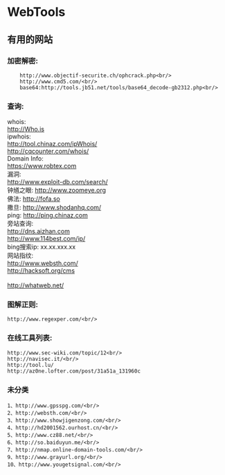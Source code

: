 WebTools
========

有用的网站
---------------------------------------------------------------------------

### 加密解密:<br/>
        http://www.objectif-securite.ch/ophcrack.php<br/>
        http://www.cmd5.com/<br/>
        base64:http://tools.jb51.net/tools/base64_decode-gb2312.php<br/>

### 查询:<br/>
whois:<br/>
    http://Who.is<br/>
    ipwhois:<br/>
    http://tool.chinaz.com/ipWhois/<br/>
    http://cqcounter.com/whois/<br/>
Domain Info:<br/>
    https://www.robtex.com<br/>
漏洞:<br/>
    http://www.exploit-db.com/search/<br/>
钟馗之眼:
    http://www.zoomeye.org<br/>
佛法:
    http://fofa.so<br/>
撒旦:
    http://www.shodanhq.com/<br/>
ping:
    http://ping.chinaz.com<br/>
旁站查询:<br/>
    http://dns.aizhan.com<br/>
    http://www.114best.com/ip/<br/>
bing搜索ip:
    xx.xx.xxx.xx<br/>
网站指纹:<br/>
    http://www.websth.com/<br/> 
    http://hacksoft.org/cms<br/>     
    http://whatweb.net/<br/>

### 图解正则:<br/>
    http://www.regexper.com/<br/>


### 在线工具列表:<br/>
    http://www.sec-wiki.com/topic/12<br/>
    http://navisec.it/<br/>
    http://tool.lu/
    http://az0ne.lofter.com/post/31a51a_131960c

### 未分类<br/>
    1、http://www.gpsspg.com/<br/>
    2、http://websth.com/<br/>
    3、http://www.showjigenzong.com/<br/>
    4、http://hd2001562.ourhost.cn/<br/>
    5、http://www.cz88.net/<br/>
    6、http://so.baiduyun.me/<br/>
    7、http://nmap.online-domain-tools.com/<br/>
    9、http://www.grayurl.org/<br/>
    10、http://www.yougetsignal.com/<br/>
